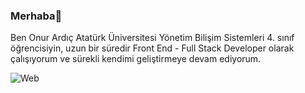 ### Merhaba👋

Ben Onur Ardıç Atatürk Üniversitesi Yönetim Bilişim Sistemleri 4. sınıf öğrencisiyin, uzun bir süredir Front End - Full Stack Developer olarak çalışıyorum ve sürekli kendimi geliştirmeye devam ediyorum.




![Web](https://github.com/Onur-Ardic/Onur-Ardic/assets/121682309/73c92ad5-a0d5-4ab6-b696-2ea7c65e330b)


